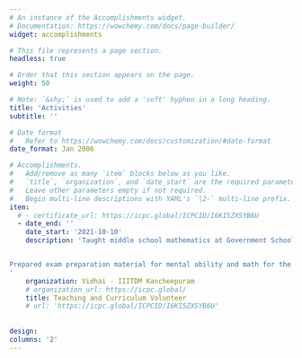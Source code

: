 ```yaml
---
# An instance of the Accomplishments widget.
# Documentation: https://wowchemy.com/docs/page-builder/
widget: accomplishments

# This file represents a page section.
headless: true

# Order that this section appears on the page.
weight: 50

# Note: `&shy;` is used to add a 'soft' hyphen in a long heading.
title: 'Activities'
subtitle: ''

# Date format
#   Refer to https://wowchemy.com/docs/customization/#date-format
date_format: Jan 2006

# Accomplishments.
#   Add/remove as many `item` blocks below as you like.
#   `title`, `organization`, and `date_start` are the required parameters.
#   Leave other parameters empty if not required.
#   Begin multi-line descriptions with YAML's `|2-` multi-line prefix.
item:
  # - certificate_url: https://icpc.global/ICPCID/I6KI5ZXSYB6U
  - date_end: ''
    date_start: '2021-10-10'
    description: 'Taught middle school mathematics at Government School, Kumizhi, Chennai.


Prepared exam preparation material for mental ability and math for the National Talent Search Examination for Class 10 students and National Means Cum-Merit Scholarship for Class 8 students.
'
    organization: Vidhai - IIITDM Kancheepuram
    # organization_url: https://icpc.global/
    title: Teaching and Curriculum Volunteer 
    # url: 'https://icpc.global/ICPCID/I6KI5ZXSYB6U'
  
  
design:
columns: '2'
---
```

